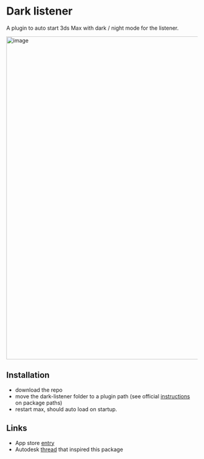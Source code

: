 # Dark listener

A plugin to auto start 3ds Max with dark / night mode for the listener.

<img width="852" alt="image" src="https://user-images.githubusercontent.com/3758308/228204597-c50fcdaa-36ee-412c-9dd9-bf0bee35f8a7.png">

## Installation
- download the repo
- move the dark-listener folder to a plugin path (see official [instructions](https://help.autodesk.com/view/MAXDEV/2023/ENU/?guid=packaging_plugins) on package paths)
- restart max, should auto load on startup.

## Links
- App store [entry](https://apps.autodesk.com/3DSMAX/en/Detail/Index?id=166438469803985799&appLang=en&os=Win32_64)
- Autodesk [thread](https://forums.autodesk.com/t5/3ds-max-ideas/listener-window-background-color/idi-p/7653908) that inspired this package
